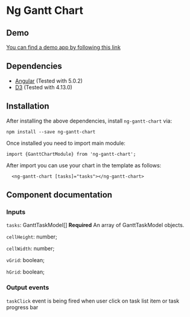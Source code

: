 # Ng Gantt Chart

## Demo

[You can find a demo app by following this link](https://embed.plnkr.co/NaXYhK5uWgpmPnhRYJdn/)

## Dependencies

* [Angular](https://angular.io/) (Tested with 5.0.2)
* [D3](https://d3js.org/) (Tested with 4.13.0)

## Installation

After installing the above dependencies, install `ng-gantt-chart` via:

```
npm install --save ng-gantt-chart
```

Once installed you need to import main module:

```
import {GanttChartModule} from 'ng-gantt-chart';
```

After import you can use your chart in the template as follows:
```
  <ng-gantt-chart [tasks]="tasks"></ng-gantt-chart>
```

## Component documentation

### Inputs

`tasks`: GanttTaskModel[] **Required** An array of GanttTaskModel objects.

`cellHeight`: number;

`cellWidth`: number;

`vGrid`: boolean;

`hGrid`: boolean;


### Output events

`taskClick` event is being fired when user click on task list item or task progress bar
